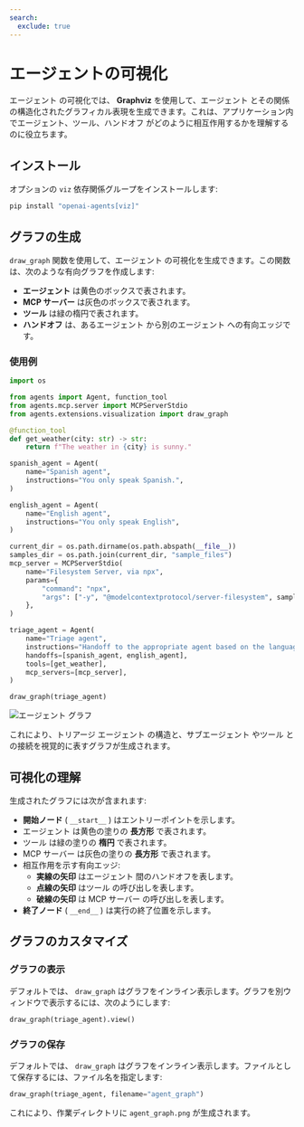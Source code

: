 ```yaml
---
search:
  exclude: true
---
```

# エージェントの可視化

エージェント の可視化では、 **Graphviz** を使用して、エージェント とその関係の構造化されたグラフィカル表現を生成できます。これは、アプリケーション内でエージェント、ツール、ハンドオフ がどのように相互作用するかを理解するのに役立ちます。

## インストール

オプションの `viz` 依存関係グループをインストールします:

```bash
pip install "openai-agents[viz]"
```

## グラフの生成

`draw_graph` 関数を使用して、エージェント の可視化を生成できます。この関数は、次のような有向グラフを作成します:

- **エージェント** は黄色のボックスで表されます。
- **MCP サーバー** は灰色のボックスで表されます。
- **ツール** は緑の楕円で表されます。
- **ハンドオフ** は、あるエージェント から別のエージェント への有向エッジです。

### 使用例

```python
import os

from agents import Agent, function_tool
from agents.mcp.server import MCPServerStdio
from agents.extensions.visualization import draw_graph

@function_tool
def get_weather(city: str) -> str:
    return f"The weather in {city} is sunny."

spanish_agent = Agent(
    name="Spanish agent",
    instructions="You only speak Spanish.",
)

english_agent = Agent(
    name="English agent",
    instructions="You only speak English",
)

current_dir = os.path.dirname(os.path.abspath(__file__))
samples_dir = os.path.join(current_dir, "sample_files")
mcp_server = MCPServerStdio(
    name="Filesystem Server, via npx",
    params={
        "command": "npx",
        "args": ["-y", "@modelcontextprotocol/server-filesystem", samples_dir],
    },
)

triage_agent = Agent(
    name="Triage agent",
    instructions="Handoff to the appropriate agent based on the language of the request.",
    handoffs=[spanish_agent, english_agent],
    tools=[get_weather],
    mcp_servers=[mcp_server],
)

draw_graph(triage_agent)
```

![エージェント グラフ](../assets/images/graph.png)

これにより、トリアージ エージェント の構造と、サブエージェント やツール との接続を視覚的に表すグラフが生成されます。


## 可視化の理解

生成されたグラフには次が含まれます:

- **開始ノード** ( `__start__` ) はエントリーポイントを示します。
- エージェント は黄色の塗りの **長方形** で表されます。
- ツール は緑の塗りの **楕円** で表されます。
- MCP サーバー は灰色の塗りの **長方形** で表されます。
- 相互作用を示す有向エッジ:
  - **実線の矢印** はエージェント 間のハンドオフを表します。
  - **点線の矢印** はツール の呼び出しを表します。
  - **破線の矢印** は MCP サーバー の呼び出しを表します。
- **終了ノード** ( `__end__` ) は実行の終了位置を示します。

## グラフのカスタマイズ

### グラフの表示
デフォルトでは、 `draw_graph` はグラフをインライン表示します。グラフを別ウィンドウで表示するには、次のようにします:

```python
draw_graph(triage_agent).view()
```

### グラフの保存
デフォルトでは、 `draw_graph` はグラフをインライン表示します。ファイルとして保存するには、ファイル名を指定します:

```python
draw_graph(triage_agent, filename="agent_graph")
```

これにより、作業ディレクトリに `agent_graph.png` が生成されます。